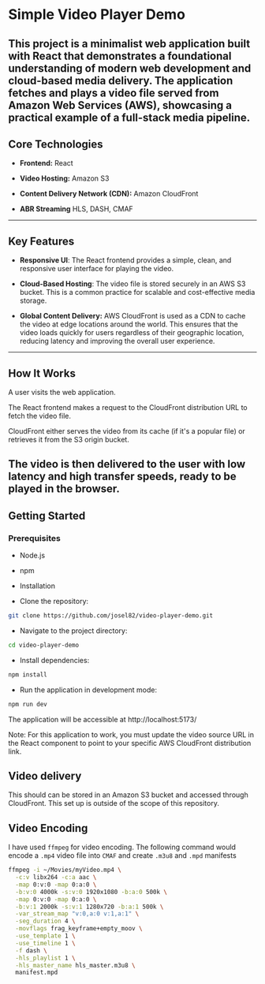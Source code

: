 # Simple Video Player Demo
This project is a minimalist web application built with React that demonstrates a foundational understanding of modern web development and cloud-based media delivery. The application fetches and plays a video file served from Amazon Web Services (AWS), showcasing a practical example of a full-stack media pipeline.
---

## Core Technologies
- **Frontend:** React

- **Video Hosting:** Amazon S3

- **Content Delivery Network (CDN):** Amazon CloudFront

- **ABR Streaming** HLS, DASH, CMAF
---

## Key Features
- **Responsive UI**: The React frontend provides a simple, clean, and responsive user interface for playing the video.

- **Cloud-Based Hosting**: The video file is stored securely in an AWS S3 bucket. This is a common practice for scalable and cost-effective media storage.

- **Global Content Delivery:** AWS CloudFront is used as a CDN to cache the video at edge locations around the world.  This ensures that the video loads quickly for users regardless of their geographic location, reducing latency and improving the overall user experience.
---

## How It Works
A user visits the web application.

The React frontend makes a request to the CloudFront distribution URL to fetch the video file.

CloudFront either serves the video from its cache (if it's a popular file) or retrieves it from the S3 origin bucket.

The video is then delivered to the user with low latency and high transfer speeds, ready to be played in the browser.
---

## Getting Started
### Prerequisites

- Node.js

- npm

- Installation

- Clone the repository:
```bash
git clone https://github.com/josel82/video-player-demo.git
```

- Navigate to the project directory:
```bash
cd video-player-demo
```

- Install dependencies:
```bash
npm install
```

- Run the application in development mode:
```bash
npm run dev 
```

The application will be accessible at http://localhost:5173/

Note: For this application to work, you must update the video source URL in the React component to point to your specific AWS CloudFront distribution link.


## Video delivery
This should can be stored in an Amazon S3 bucket and accessed through CloudFront. This set up is outside of the scope of this repository.

## Video Encoding
I have used `ffmpeg` for video encoding. The following command would encode a `.mp4` video file into `CMAF` and create `.m3u8` and `.mpd` manifests 

```bash
ffmpeg -i ~/Movies/myVideo.mp4 \
  -c:v libx264 -c:a aac \
  -map 0:v:0 -map 0:a:0 \
  -b:v:0 4000k -s:v:0 1920x1080 -b:a:0 500k \
  -map 0:v:0 -map 0:a:0 \
  -b:v:1 2000k -s:v:1 1280x720 -b:a:1 500k \
  -var_stream_map "v:0,a:0 v:1,a:1" \
  -seg_duration 4 \
  -movflags frag_keyframe+empty_moov \
  -use_template 1 \
  -use_timeline 1 \
  -f dash \
  -hls_playlist 1 \
  -hls_master_name hls_master.m3u8 \
  manifest.mpd
```
